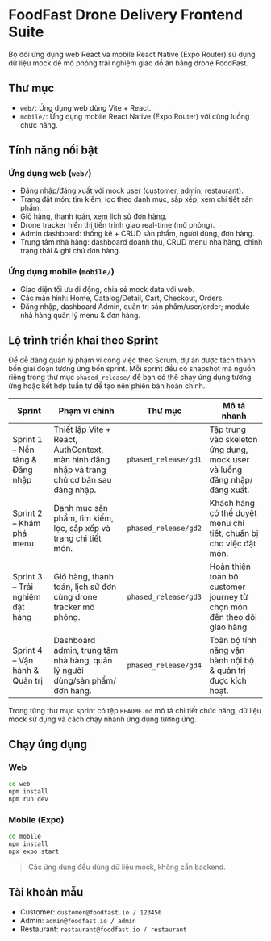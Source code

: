 # FoodFast Drone Delivery Frontend Suite

Bộ đôi ứng dụng web React và mobile React Native (Expo Router) sử dụng dữ liệu mock để mô phỏng trải nghiệm giao đồ ăn bằng drone FoodFast.

## Thư mục

- `web/`: Ứng dụng web dùng Vite + React.
- `mobile/`: Ứng dụng mobile React Native (Expo Router) với cùng luồng chức năng.

## Tính năng nổi bật

### Ứng dụng web (`web/`)
- Đăng nhập/đăng xuất với mock user (customer, admin, restaurant).
- Trang đặt món: tìm kiếm, lọc theo danh mục, sắp xếp, xem chi tiết sản phẩm.
- Giỏ hàng, thanh toán, xem lịch sử đơn hàng.
- Drone tracker hiển thị tiến trình giao real-time (mô phỏng).
- Admin dashboard: thống kê + CRUD sản phẩm, người dùng, đơn hàng.
- Trung tâm nhà hàng: dashboard doanh thu, CRUD menu nhà hàng, chỉnh trạng thái & ghi chú đơn hàng.

### Ứng dụng mobile (`mobile/`)
- Giao diện tối ưu di động, chia sẻ mock data với web.
- Các màn hình: Home, Catalog/Detail, Cart, Checkout, Orders.
- Đăng nhập, dashboard Admin, quản trị sản phẩm/user/order; module nhà hàng quản lý menu & đơn hàng.

## Lộ trình triển khai theo Sprint

Để dễ dàng quản lý phạm vi công việc theo Scrum, dự án được tách thành bốn giai đoạn tương ứng bốn
sprint. Mỗi sprint đều có snapshot mã nguồn riêng trong thư mục `phased_release/` để bạn có thể chạy
ứng dụng tương ứng hoặc kết hợp tuần tự để tạo nên phiên bản hoàn chỉnh.

| Sprint | Phạm vi chính | Thư mục | Mô tả nhanh |
| --- | --- | --- | --- |
| Sprint 1 – Nền tảng &amp; Đăng nhập | Thiết lập Vite + React, AuthContext, màn hình đăng nhập và trang chủ cơ bản sau đăng nhập. | `phased_release/gd1` | Tập trung vào skeleton ứng dụng, mock user và luồng đăng nhập/đăng xuất. |
| Sprint 2 – Khám phá menu | Danh mục sản phẩm, tìm kiếm, lọc, sắp xếp và trang chi tiết món. | `phased_release/gd2` | Khách hàng có thể duyệt menu chi tiết, chuẩn bị cho việc đặt món. |
| Sprint 3 – Trải nghiệm đặt hàng | Giỏ hàng, thanh toán, lịch sử đơn cùng drone tracker mô phỏng. | `phased_release/gd3` | Hoàn thiện toàn bộ customer journey từ chọn món đến theo dõi giao hàng. |
| Sprint 4 – Vận hành &amp; Quản trị | Dashboard admin, trung tâm nhà hàng, quản lý người dùng/sản phẩm/đơn hàng. | `phased_release/gd4` | Toàn bộ tính năng vận hành nội bộ &amp; quản trị được kích hoạt. |

Trong từng thư mục sprint có tệp `README.md` mô tả chi tiết chức năng, dữ liệu mock sử dụng và cách
chạy nhanh ứng dụng tương ứng.

## Chạy ứng dụng

### Web
```bash
cd web
npm install
npm run dev
```

### Mobile (Expo)
```bash
cd mobile
npm install
npx expo start
```

> Các ứng dụng đều dùng dữ liệu mock, không cần backend.

## Tài khoản mẫu
- Customer: `customer@foodfast.io / 123456`
- Admin: `admin@foodfast.io / admin`
- Restaurant: `restaurant@foodfast.io / restaurant`
